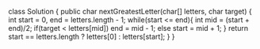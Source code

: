 class Solution {
public char nextGreatestLetter(char[] letters, char target) {
int start = 0, end = letters.length - 1;
while(start <= end){
int mid = (start + end)/2;
if(target < letters[mid]) end = mid - 1;
else start = mid + 1;
}
return start == letters.length ? letters[0] : letters[start];
}
}